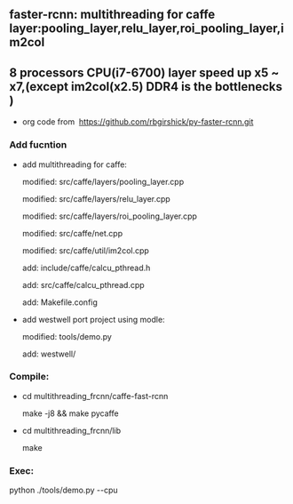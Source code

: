 ## faster-rcnn: multithreading for caffe layer:pooling_layer,relu_layer,roi_pooling_layer,im2col
## 8 processors CPU(i7-6700) layer speed up x5 ~ x7,(except im2col(x2.5) DDR4 is the bottlenecks )
- org code from  https://github.com/rbgirshick/py-faster-rcnn.git

### Add fucntion
- add multithreading for caffe:

    modified:   src/caffe/layers/pooling_layer.cpp

    modified:   src/caffe/layers/relu_layer.cpp

    modified:   src/caffe/layers/roi_pooling_layer.cpp

    modified:   src/caffe/net.cpp

    modified:   src/caffe/util/im2col.cpp

    add:        include/caffe/calcu_pthread.h

    add:        src/caffe/calcu_pthread.cpp

    add:        Makefile.config


- add westwell port project using modle:

    modified:   tools/demo.py

    add:        westwell/


### Compile:

- cd multithreading_frcnn/caffe-fast-rcnn

  make -j8 && make pycaffe

- cd multithreading_frcnn/lib

  make

### Exec:
  python ./tools/demo.py --cpu


